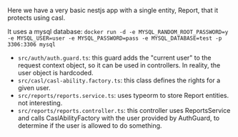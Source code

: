 Here we have a very basic nestjs app with a single entity, Report, that it protects using casl.

It uses a mysql database:
`docker run -d -e MYSQL_RANDOM_ROOT_PASSWORD=y -e MYSQL_USER=user -e MYSQL_PASSWORD=pass -e MYSQL_DATABASE=test -p 3306:3306 mysql`

- `src/auth/auth.guard.ts`: this guard adds the "current user" to the request context object, so it can be used in controllers. In reality, the user object is hardcoded.
- `src/casl/casl-ability.factory.ts`: this class defines the rights for a given user.
- `src/reports/reports.service.ts`: uses typeorm to store Report entities. not interesting.
- `src/reports/reports.controller.ts`: this controller uses ReportsService and calls CaslAbilityFactory with the user provided by AuthGuard, to determine if the user is allowed to do something.

